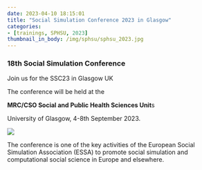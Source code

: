 ```yaml
---
date: 2023-04-10 18:15:01
title: "Social Simulation Conference 2023 in Glasgow"
categories:
- [trainings, SPHSU, 2023]
thumbnail_in_body: /img/sphsu/sphsu_2023.jpg
---
```


<h3 class="_excerpt_ignore">18th Social Simulation Conference</h3>
Join us for the SSC23 in Glasgow UK

The conference will be held at the

**MRC/CSO Social and Public Health Sciences Unit**s

University of Glasgow, 4-8th September 2023.

![](https://ssc23-sphsu.online/wp-content/uploads/2023/03/Media_813345_smxx-500x86-1.png)

The conference is one of the key activities of the European Social Simulation Association (ESSA) to promote social simulation and computational social science in Europe and elsewhere.

